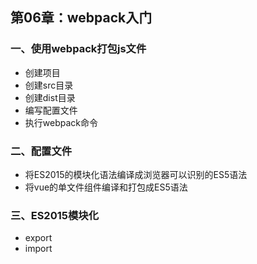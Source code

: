 ## 第06章：webpack入门

### 一、使用webpack打包js文件
* 创建项目
* 创建src目录
* 创建dist目录
* 编写配置文件
* 执行webpack命令

### 二、配置文件
* 将ES2015的模块化语法编译成浏览器可以识别的ES5语法
* 将vue的单文件组件编译和打包成ES5语法

### 三、ES2015模块化
* export
* import